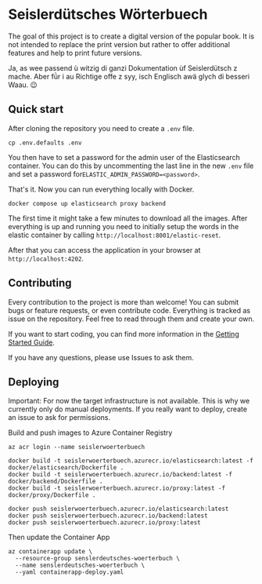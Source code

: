 # Seislerdütsches Wörterbuech

The goal of this project is to create a digital version of the popular book. It is not intended to replace the print version but rather to offer additional features and help to print future versions.

Ja, as wee passend ù witzig di ganzi Dokumentation ùf Seislerdütsch z mache. Aber fǜr i au Richtige offe z syy, isch Englisch awä glych di besseri Waau. 😉

## Quick start

After cloning the repository you need to create a `.env` file.

```
cp .env.defaults .env
```

You then have to set a password for the admin user of the Elasticsearch container. You can do this by uncommenting the last line in the new `.env` file and set a password for`ELASTIC_ADMIN_PASSWORD=<password>`.

That's it. Now you can run everything locally with Docker.

```
docker compose up elasticsearch proxy backend
```

The first time it might take a few minutes to download all the images. After everything is up and running you need to initially setup the words in the elastic container by calling `http://localhost:8001/elastic-reset`.

After that you can access the application in your browser at `http://localhost:4202`.

## Contributing

Every contribution to the project is more than welcome! You can submit bugs or feature requests, or even contribute code. Everything is tracked as issue on the repository. Feel free to read through them and create your own.

If you want to start coding, you can find more information in the [Getting Started Guide](GETTING-STARTED.md).

If you have any questions, please use Issues to ask them.

## Deploying

Important: For now the target infrastructure is not available. This is why we currently only do manual deployments. If
you really want to deploy, create an issue to ask for permissions.

Build and push images to Azure Container Registry

```
az acr login --name seislerwoerterbuech

docker build -t seislerwoerterbuech.azurecr.io/elasticsearch:latest -f docker/elasticsearch/Dockerfile .
docker build -t seislerwoerterbuech.azurecr.io/backend:latest -f docker/backend/Dockerfile .
docker build -t seislerwoerterbuech.azurecr.io/proxy:latest -f docker/proxy/Dockerfile .

docker push seislerwoerterbuech.azurecr.io/elasticsearch:latest
docker push seislerwoerterbuech.azurecr.io/backend:latest
docker push seislerwoerterbuech.azurecr.io/proxy:latest
```

Then update the Container App

```
az containerapp update \
  --resource-group senslerdeutsches-woerterbuch \
  --name senslerdeutsches-woerterbuch \
  --yaml containerapp-deploy.yaml

```

